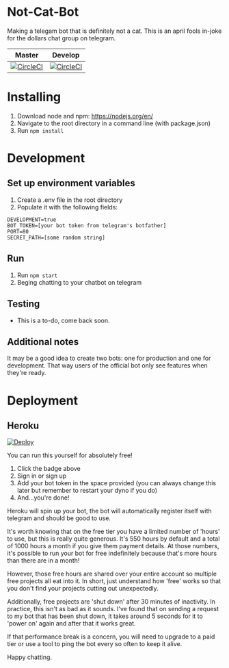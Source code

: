 # Not-Cat-Bot
Making a telegam bot that is definitely not a cat.  This is an april fools in-joke for the dollars chat group on telegram.

|Master   |Develop   |
|---|---|
|[![CircleCI](https://circleci.com/gh/j-c-levin/notcatbot.svg?style=svg)](https://circleci.com/gh/j-c-levin/notcatbot)   |[![CircleCI](https://circleci.com/gh/j-c-levin/notcatbot/tree/develop.svg?style=svg)](https://circleci.com/gh/j-c-levin/notcatbot/tree/develop)   |

# Installing

1) Download node and npm: https://nodejs.org/en/
2) Navigate to the root directory in a command line (with package.json)
3) Run `npm install`

# Development

## Set up environment variables
1) Create a .env file in the root directory
2) Populate it with the following fields: 
```
DEVELOPMENT=true
BOT_TOKEN=[your bot token from telegram's botfather]
PORT=80
SECRET_PATH=[some random string]
```

## Run
1) Run `npm start`
2) Beging chatting to your chatbot on telegram

## Testing
* This is a to-do, come back soon.

## Additional notes

It may be a good idea to create two bots: one for production and one for development.  That way users of the official bot only see features when they're ready.

# Deployment

## Heroku
[![Deploy](https://www.herokucdn.com/deploy/button.svg)](https://heroku.com/deploy)

You can run this yourself for absolutely free!  

1) Click the badge above
2) Sign in or sign up
3) Add your bot token in the space provided (you can always change this later but remember to restart your dyno if you do)
4) And...you're done!  

Heroku will spin up your bot, the bot will automatically register itself with telegram and should be good to use.

It's worth knowing that on the free tier you have a limited number of 'hours' to use, but this is really quite generous.  It's 550 hours by default and a total of 1000 hours a month if you give them payment details.  At those numbers, it's possible to run your bot for free indefinitely because that's more hours than there are in a month!  

However, those free hours are shared over your entire account so multiple free projects all eat into it.  In short, just understand how 'free' works so that you don't find your projects cutting out unexpectedly.

Additionally, free projects are 'shut down' after 30 minutes of inactivity.  In practice, this isn't as bad as it sounds.  I've found that on sending a request to my bot that has been shut down, it takes around 5 seconds for it to 'power on' again and after that it works great.  

If that performance break is a concern, you will need to upgrade to a paid tier or use a tool to ping the bot every so often to keep it alive.

Happy chatting.
